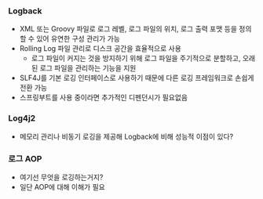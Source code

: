 ### Logback
- XML 또는 Groovy 파일로 로그 레벨, 로그 파일의 위치, 로그 출력 포맷 등을 정의할 수 있어 유연한 구성 관리가 가능
- Rolling Log 파일 관리로 디스크 공간을 효율적으로 사용
  - 로그 파일이 커지는 것을 방지하기 위해 로그 파일을 주기적으로 분할하고, 오래된 로그 파일을 관리하는 기능을 지원
- SLF4J를 기본 로깅 인터페이스로 사용하기 때문에 다른 로깅 프레임워크로 손쉽게 전환 가능
- 스프링부트를 사용 중이라면 추가적인 디펜던시가 필요없음

### Log4j2
- 메모리 관리나 비동기 로깅을 제공해 Logback에 비해 성능적 이점이 있다?

### 로그 AOP
- 여기선 무엇을 로깅하는거지?
- 일단 AOP에 대해 이해가 필요
